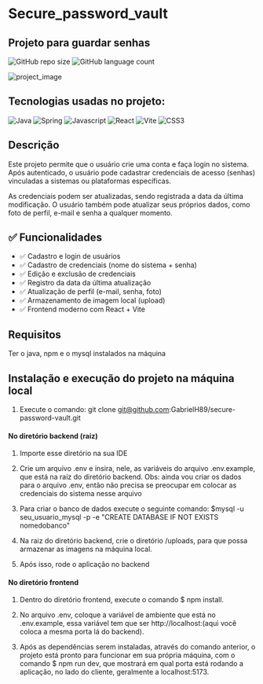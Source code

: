# Secure_password_vault

## Projeto para guardar senhas
![GitHub repo size](https://img.shields.io/github/repo-size/GabrielH89/secure-password-vault)
![GitHub language count](https://img.shields.io/github/languages/count/GabrielH89/secure-password-vault)

![project_image](https://github.com/user-attachments/assets/95881b72-731f-4a8c-921a-5569c95b3ecb)

## Tecnologias usadas no projeto: 
![Java](https://img.shields.io/badge/java-%23ED8B00.svg?style=for-the-badge&logo=openjdk&logoColor=white)
![Spring](https://img.shields.io/badge/spring-%236DB33F.svg?style=for-the-badge&logo=spring&logoColor=white)
![Javascript](https://img.shields.io/badge/JavaScript-F7DF1E?style=for-the-badge&logo=javascript&logoColor=black)
![React](https://img.shields.io/badge/React-20232A?style=for-the-badge&logo=react&logoColor=61DAFB)
![Vite](https://img.shields.io/badge/vite-%23646CFF.svg?style=for-the-badge&logo=vite&logoColor=white)
![CSS3](https://img.shields.io/badge/css3-%231572B6.svg?style=for-the-badge&logo=css3&logoColor=white)

## Descrição
Este projeto permite que o usuário crie uma conta e faça login no sistema. Após autenticado, o usuário pode cadastrar credenciais de acesso (senhas) vinculadas a sistemas ou plataformas específicas. 

As credenciais podem ser atualizadas, sendo registrada a data da última modificação. O usuário também pode atualizar seus próprios dados, como foto de perfil, e-mail e senha a qualquer momento.

## ✅ Funcionalidades

- ✅ Cadastro e login de usuários
- ✅ Cadastro de credenciais (nome do sistema + senha)
- ✅ Edição e exclusão de credenciais
- ✅ Registro da data da última atualização
- ✅ Atualização de perfil (e-mail, senha, foto)
- ✅ Armazenamento de imagem local (upload)
- ✅ Frontend moderno com React + Vite


## Requisitos
Ter o java, npm e o mysql instalados na máquina

## Instalação e execução do projeto na máquina local
1. Execute o comando: git clone git@github.com:GabrielH89/secure-password-vault.git

#### No diretório backend (raiz)
1. Importe esse diretório na sua IDE

2. Crie um arquivo .env e insira, nele, as variáveis do arquivo .env.example, que está na raíz do diretório backend. Obs: ainda vou criar os dados para o arquivo .env, então não precisa se preocupar em colocar as credenciais do sistema nesse arquivo

3. Para criar o banco de dados execute o seguinte comando: $mysql -u seu_usuario_mysql -p -e "CREATE DATABASE IF NOT EXISTS nomedobanco" 

4. Na raiz do diretório backend, crie o diretório /uploads, para que possa armazenar as imagens na máquina local.

5. Após isso, rode o aplicação no backend

#### No diretório frontend
1. Dentro do diretório frontend, execute o comando $ npm install.   

2. No arquivo .env, coloque a variável de ambiente que está no .env.example, essa variável tem que ser http://localhost:(aqui você coloca a mesma porta lá do backend). 

3. Após as dependências serem instaladas, através do comando anterior, o projeto está pronto para funcionar em sua própria máquina, com o comando $ npm run dev, que mostrará em qual porta está rodando a aplicação, no lado do cliente, geralmente a localhost:5173.
